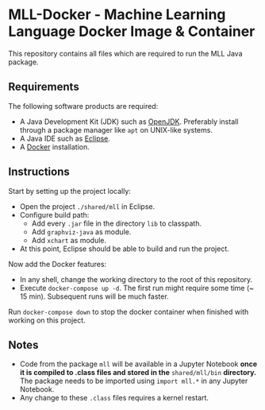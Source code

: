# MLL-Docker - Machine Learning Language Docker Image & Container

This repository contains all files which are required to run the MLL Java package.

## Requirements

The following software products are required:

- A Java Development Kit (JDK) such as [OpenJDK](https://jdk.java.net/21/). Preferably install through a package manager like `apt` on UNIX-like systems.
- A Java IDE such as [Eclipse](https://eclipseide.org/).
- A [Docker](https://www.docker.com/products/docker-desktop/) installation.

## Instructions

Start by setting up the project locally:

- Open the project `./shared/mll` in Eclipse.
- Configure build path:
    - Add every `.jar` file in the directory `lib` to classpath.
    - Add `graphviz-java` as module.
    - Add `xchart` as module.
- At this point, Eclipse should be able to build and run the project.

Now add the Docker features:

- In any shell, change the working directory to the root of this repository.
- Execute `docker-compose up -d`. The first run might require some time (~ 15 min). Subsequent runs will be much faster.

Run `docker-compose down` to stop the docker container when finished with working on this project.


## Notes

- Code from the package `mll` will be available in a Jupyter Notebook **once it is compiled to .class files and stored in the** `shared/mll/bin` **directory.** The package needs to be imported using `import mll.*` in any Jupyter Notebook.
- Any change to these `.class` files requires a kernel restart.
